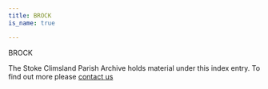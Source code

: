 ```yaml
---
title: BROCK
is_name: true

---
```


BROCK


The Stoke Climsland Parish Archive holds material under this index entry. To find out more please [contact us](/contact/)
